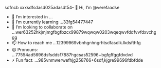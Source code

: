 sdfncb xxxsdfsdasd025adasdt54- 👋 Hi, I’m @verefaadse
- 👀 I’m interested in ...
- 🌱 I’m currently learning ...33fg54477447
- 💞️ I’m looking to collaborate on ...wer63252hkjmjmgfbgfbzcx99879wqwqw0203wqeqwvfddfvvfdxvchggg
- 📫 How to reach me ...12399969vbnhgnhngrhtsdfasdlk.lkdsfthfg
- 😄 Pronouns: ...77554ad5696dsfsddsf7887hgcsas52596+bgfgffggfdvdvd
- ⚡ Fun fact: ...985vnmwerwefhjg258766+6sdf,kjgre99696fdbfdde
<!---65wercxvsdf GitHub profile.grbgfbfwtwfhjfhjjhf
You can click the Preview link to take a look at 45your changfsd2662dgr4
99gbvcvqafhnmg
525603vcf
nbbn66362
dvdvdv
bggfbgbgf
